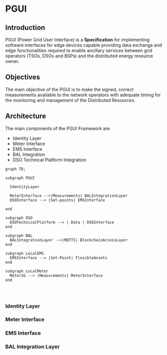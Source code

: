 # PGUI

## Introduction
PGUI (Power Grid User Interface) is a **Specification** for implementing software interfaces for edge devices capable providing data exchange and edge functionalities required to enable ancillary services between grid operators (TSOs, DSOs and BSPs) and the distributed energy resource owner.


## Objectives
The main objective of the PGUI is to make the signed, correct measurements available to the network operators with adequate timing for the monitoring and management of the Distributed Resources.


## Architecture
The main components of the PGUI Framework are

- Identity Layer
- Meter Interface
- EMS Interface
- BAL Integration
- DSO Technical Platform Integration


```mermaid
graph TD;

subgraph PGUI
  
  IdentityLayer 
  
  MeterInterface -->|Measurements| BALIntegrationLayer
  DSOInterface --> |Set-points| EMSInterface
  
end

subgraph DSO
  DSOTechnicalPlatform --> | Data | DSOInterface
end

subgraph BAL
  BALIntegrationLayer -->|MQTTS| BlockchainAccessLayer
end

subgraph LocalEMS
  EMSInterface --> |Set-Point| FlexibleAssets
end

subgraph LocalMeter
  Meter2G --> |Measurements| MeterInterface
end




```


### Identity Layer

### Meter Interface

### EMS Interface

### BAL Integration Layer
